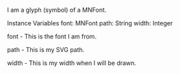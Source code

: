 I am a glyph (symbol) of a MNFont.

Instance Variables
	font:		MNFont
	path:		String
	width:		Integer

font
	- This is the font I am from.

path
	- This is my SVG path.

width
	- This is my width when I will be drawn.
